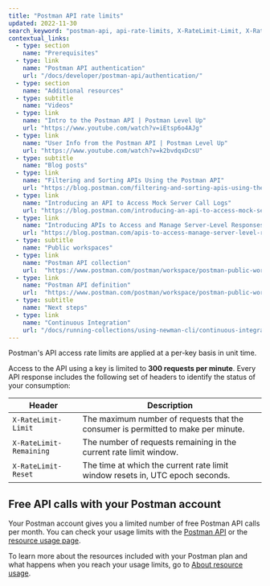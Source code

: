 ```yaml
---
title: "Postman API rate limits"
updated: 2022-11-30
search_keyword: "postman-api, api-rate-limits, X-RateLimit-Limit, X-RateLimit-Remaining, X-RateLimit-Reset"
contextual_links:
  - type: section
    name: "Prerequisites"
  - type: link
    name: "Postman API authentication"
    url: "/docs/developer/postman-api/authentication/"
  - type: section
    name: "Additional resources"
  - type: subtitle
    name: "Videos"
  - type: link
    name: "Intro to the Postman API | Postman Level Up"
    url: "https://www.youtube.com/watch?v=iEtsp6o4AJg"
  - type: link
    name: "User Info from the Postman API | Postman Level Up"
    url: "https://www.youtube.com/watch?v=k2bvdqxDcsU"
  - type: subtitle
    name: "Blog posts"
  - type: link
    name: "Filtering and Sorting APIs Using the Postman API"
    url: "https://blog.postman.com/filtering-and-sorting-apis-using-the-postman-api/"
  - type: link
    name: "Introducing an API to Access Mock Server Call Logs"
    url: "https://blog.postman.com/introducing-an-api-to-access-mock-server-call-logs/"
  - type: link
    name: "Introducing APIs to Access and Manage Server-Level Responses on a Mock Server"
    url: "https://blog.postman.com/apis-to-access-manage-server-level-responses-mock-server/"
  - type: subtitle
    name: "Public workspaces"
  - type: link
    name: "Postman API collection"
    url:  "https://www.postman.com/postman/workspace/postman-public-workspace/collection/12959542-c8142d51-e97c-46b6-bd77-52bb66712c9a?ctx=documentation"
  - type: link
    name: "Postman API definition"
    url:  "https://www.postman.com/postman/workspace/postman-public-workspace/api/72a32ca3-f06a-4e83-a933-2821a0e6616f/definition/d429098b-1789-4c62-b77b-cf02024aba53?view=documentation"
  - type: subtitle
    name: "Next steps"
  - type: link
    name: "Continuous Integration"
    url: "/docs/running-collections/using-newman-cli/continuous-integration/"
---
```


Postman's API access rate limits are applied at a per-key basis in unit time.

Access to the API using a key is limited to **300 requests per minute**. Every API response includes the following set of headers to identify the status of your consumption:

| Header                 | Description   |
| ---                    | ---           |
| `X-RateLimit-Limit`    | The maximum number of requests that the consumer is permitted to make per minute. |
| `X-RateLimit-Remaining`| The number of requests remaining in the current rate limit window. |
| `X-RateLimit-Reset`    | The time at which the current rate limit window resets in, UTC epoch seconds. |

## Free API calls with your Postman account

Your Postman account gives you a limited number of free Postman API calls per month. You can check your usage limits with the [Postman API](https://www.postman.com/postman/workspace/postman-public-workspace/documentation/12959542-c8142d51-e97c-46b6-bd77-52bb66712c9a) or the [resource usage page](https://go.postman.co/billing/add-ons/overview).

To learn more about the resources included with your Postman plan and what happens when you reach your usage limits, go to [About resource usage](/docs/administration/resource-usage/).
